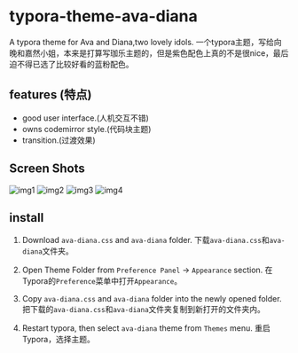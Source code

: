 # typora-theme-ava-diana
A typora theme for Ava and Diana,two lovely idols.
一个typora主题，写给向晚和嘉然小姐，本来是打算写珈乐主题的，但是紫色配色上真的不是很nice，最后迫不得已选了比较好看的蓝粉配色。

## features (特点)
+ good user interface.(人机交互不错)
+ owns codemirror style.(代码块主题)
+ transition.(过渡效果)

## Screen Shots

![img1](https://cdn.jsdelivr.net/gh/mingluosunyi/pictures/typora展示1.png)
![img2](https://cdn.jsdelivr.net/gh/mingluosunyi/pictures/typora.png)
![img3](https://cdn.jsdelivr.net/gh/mingluosunyi/pictures/typora%E5%B1%95%E7%A4%BA2.png)
![img4](https://cdn.jsdelivr.net/gh/mingluosunyi/pictures/typora%E5%B1%95%E7%A4%BA3.png)

## install
1. Download `ava-diana.css` and `ava-diana` folder. 下载`ava-diana.css`和`ava-diana`文件夹。  
 
2. Open Theme Folder from `Preference Panel` → `Appearance` section. 在Typora的`Preference`菜单中打开`Appearance`。  

3. Copy `ava-diana.css` and `ava-diana` folder into the newly opened folder. 把下载的`ava-diana.css`和`ava-diana`文件夹复制到新打开的文件夹内。
 
4. Restart typora, then select `ava-diana` theme from `Themes` menu. 重启Typora，选择主题。  
